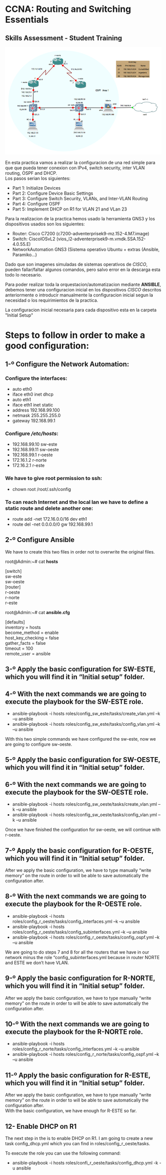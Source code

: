 # CCNA: Routing and Switching Essentials


## Skills Assessment - Student Training  

![Topology for this example](Images/Training.png)

En esta practica vamos a realizar la configuracion de una red simple para
que que pueda tener conexion con IPv4, switch security, inter VLAN routing,
OSPF and DHCP.  
Los pasos serian los siguientes:

- Part 1: Initialize Devices  
- Part 2: Configure Device Basic Settings  
- Part 3: Configure Switch Security, VLANs, and Inter-VLAN Routing   
- Part 4: Configure OSPF  
- Part 5: Implement DHCP on R1 for VLAN 21 and VLan 23  

Para la realizacion de la practica hemos usado la herramienta GNS3 y los
dispositivos usados son los siguientes:
- Router: Cisco C7200 (c7200-adventerprisek9-mz.152-4.M7.image)
- Switch: CiscoIOSvL2 (vios_l2-adventerprisek9-m.vmdk.SSA.152-4.0.55.E)
- NetworkAutomation GNS3 (Sistema operativo Ubuntu + extras (Ansible, Paramiko...)

Dado que son imagenes simuladas de sistemas operativos de *CISCO*, pueden 
fallar/faltar algunos comandos, pero salvo error en la descarga esta todo lo necesario.

Para poder realizar toda la orquestacion/automatizacion mediante **ANSIBLE**, debemos
tener una configuracion inicial en los dispositivos *CISCO* descritos anteriormente o 
introducir manualmente la configuracion inicial segun la necesidad o los requirimientos 
de la practica.

La configuracion inicial necesaria para cada dispositivo esta en la carpeta 
"Initial Setup"

# Steps to follow in order to make a good configuration:

## 1-º Configure the Network Automation:

### Configure the interfaces:

- auto eth0  
- iface eth0 inet dhcp  
- auto eth1  
- iface eth1 inet static  
- address 192.168.99.100  
- netmask 255.255.255.0  
- gateway 192.168.99.1  
  
### Configure */etc/hosts*:

- 192.168.99.10 sw-este  
- 192.168.99.11 sw-oeste  
- 192.168.99.1 r-oeste  
- 172.16.1.2 r-norte  
- 172.16.2.1 r-este  

### We have to give root permission to ssh:  
- chown root /root/.ssh/config  

### To can reach Internet and the local lan we have to define a static route and delete another one:  
- route add -net 172.16.0.0/16 dev eth1  
- route del -net 0.0.0.0/0 gw 192.168.99.1  

## 2-º Configure Ansible  

We have to create this two files in order not to overwrite the original files.

root@Admin:~# cat **hosts** 

[switch]  
sw-este  
sw-oeste  
[router]  
r-oeste  
r-norte  
r-este  

root@Admin:~# cat **ansible.cfg**   

[defaults]  
inventory = hosts  
become_method = enable  
host_key_checking = false  
gather_facts = false  
timeout = 100  
remote_user = ansible  

## 3-º Apply the basic configuration for SW-ESTE, which you will find it in “Initial setup” folder.  

## 4-º With the next commands we are going to execute the playbook for the SW-ESTE role.  

- ansible-playbook -i  hosts roles/config_sw_este/tasks/create_vlan.yml –k –u ansible  
- ansible-playbook -i  hosts roles/config_sw_este/tasks/config_vlan.yml –k –u ansible  

With this two simple commands we have configured the sw-este, now we are going to configure sw-oeste.  

## 5-º Apply the basic configuration for SW-OESTE, which you will find it in “Initial setup” folder.  

##  6-º With the next commands we are going to execute the playbook for the SW-OESTE role.  

- ansible-playbook -i  hosts roles/config_sw_oeste/tasks/create_vlan.yml –k –u ansible  
- ansible-playbook -i  hosts roles/config_sw_oeste/tasks/config_vlan.yml –k –u ansible  

Once we have finished the configuration for sw-oeste, we will continue with r-oeste.  

## 7-º Apply the basic configuration for R-OESTE, which you will find it in “Initial setup” folder.  

After we apply the basic configuration, we have to type manually “write memory” on the route in order to will be able to save automatically the configuration after.  

## 8-º With the next commands we are going to execute the playbook for the R-OESTE role.  

- ansible-playbook -i  hosts roles/config_r_oeste/tasks/config_interfaces.yml –k –u ansible  
- ansible-playbook -i  hosts roles/config_r_oeste/tasks/config_subinterfaces.yml –k –u ansible
- ansible-playbook -i  hosts roles/config_r_oeste/tasks/config_ospf.yml –k –u ansible  

We are going to do steps 7 and 8 for all the routers that we have in our network minus the role “config_subinterfaces.yml because in router NORTE and ESTE we don’t have VLAN.  

## 9-º Apply the basic configuration for R-NORTE, which you will find it in “Initial setup” folder.  

After we apply the basic configuration, we have to type manually “write memory” on the route in order to will be able to save automatically the configuration after.  

## 10-º With the next commands we are going to execute the playbook for the R-NORTE role.  

- ansible-playbook -i  hosts roles/config_r_norte/tasks/config_interfaces.yml –k –u ansible  
- ansible-playbook -i  hosts roles/config_r_norte/tasks/config_ospf.yml –k –u ansible  

## 11-º Apply the basic configuration for R-ESTE, which you will find it in “Initial setup” folder.  

After we apply the basic configuration, we have to type manually “write memory” on the route in order to will be able to save automatically the configuration after.  
With the basic configuration, we have enough for R-ESTE so far.

## 12-   Enable DHCP on R1  
The next step in the is to enable DHCP on R1. I am going to create a new task config_dhcp.yml which you can find in roles/config_r_oeste/tasks.  

To execute the role you can use the following command:  

- ansible-playbook -i hosts roles/confi_r_oeste/tasks/config_dhcp.yml -k -u ansible  
 
